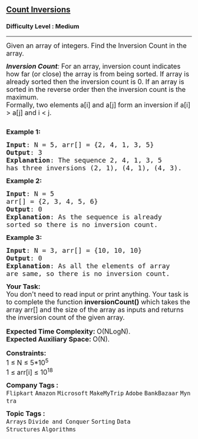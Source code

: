 <h2><a href="https://practice.geeksforgeeks.org/problems/inversion-of-array-1587115620/1?page=1&difficulty[]=1&curated[]=1&sortBy=submissions">Count Inversions</a></h2><h3>Difficulty Level : Medium</h3><hr><div class="problems_problem_content__Xm_eO"><p><span style="font-size:18px">Given an array of integers. Find the Inversion Count in the array.&nbsp;</span></p>

<p><span style="font-size:18px"><em><strong>Inversion Count</strong>: </em>For an array, inversion count indicates how far (or close) the array is from being sorted. If array is already sorted then the inversion count is 0. If an array is sorted in the reverse order then&nbsp;the inversion count is the maximum.&nbsp;<br>
Formally, two elements a[i] and a[j] form an inversion if a[i] &gt; a[j] and i &lt; j.</span><br>
&nbsp;</p>

<p><span style="font-size:18px"><strong>Example 1:</strong></span></p>

<pre><span style="font-size:18px"><strong>Input</strong>: N = 5, arr[] = {2, 4, 1, 3, 5}
<strong>Output</strong>: 3
<strong>Explanation</strong>: The sequence 2, 4, 1, 3, 5 
has three inversions (2, 1), (4, 1), (4, 3).</span></pre>

<p><span style="font-size:18px"><strong>Example 2:</strong></span></p>

<pre><span style="font-size:18px"><strong>Input</strong>: N = 5
arr[] = {2, 3, 4, 5, 6}
<strong>Output</strong>: 0
<strong>Explanation</strong>: As the sequence is already 
sorted so there is no inversion count.</span></pre>

<p><span style="font-size:18px"><strong>Example 3:</strong></span></p>

<pre><span style="font-size:18px"><strong>Input</strong>: N = 3, arr[] = {10, 10, 10}
<strong>Output</strong>: 0
<strong>Explanation</strong>: As all the elements of array 
are same, so there is no inversion count.</span></pre>

<p><strong><span style="font-size:18px">Your Task:</span></strong><br>
<span style="font-size:18px">You don't need to read input or print anything. Your task is to complete the function&nbsp;<strong>inversionCount()</strong>&nbsp;which takes the array arr[] and the size of the array as inputs and returns the inversion count of the given array.</span><br>
<br>
<span style="font-size:18px"><strong>Expected Time Complexity:&nbsp;</strong>O(NLogN).<br>
<strong>Expected Auxiliary Space:&nbsp;</strong>O(N).</span><br>
<br>
<span style="font-size:18px"><strong>Constraints:</strong></span><br>
<span style="font-size:18px">1 ≤ N ≤ 5*10<sup>5</sup><br>
1 ≤ arr[i]&nbsp;≤ 10<sup>18</sup></span></p>
</div><p><span style=font-size:18px><strong>Company Tags : </strong><br><code>Flipkart</code>&nbsp;<code>Amazon</code>&nbsp;<code>Microsoft</code>&nbsp;<code>MakeMyTrip</code>&nbsp;<code>Adobe</code>&nbsp;<code>BankBazaar</code>&nbsp;<code>Myntra</code>&nbsp;<br><p><span style=font-size:18px><strong>Topic Tags : </strong><br><code>Arrays</code>&nbsp;<code>Divide and Conquer</code>&nbsp;<code>Sorting</code>&nbsp;<code>Data Structures</code>&nbsp;<code>Algorithms</code>&nbsp;